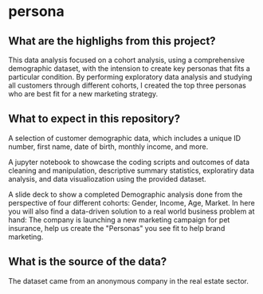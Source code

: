 # persona

## What are the highlighs from this project? 
This data analysis focused on a cohort analysis, using a comprehensive demographic dataset, with the intension to create key personas that fits a particular condition. By performing exploratory data analysis and studying all customers through different cohorts, I created the top three personas who are best fit for a new marketing strategy.   

## What to expect in this repository? 
A selection of customer demographic data, which includes a unique ID number, first name, date of birth, monthly income, and more.

A jupyter notebook to showcase the coding scripts and outcomes of data cleaning and manipulation, descriptive summary statistics, exploratiry data analysis, and data visualiozation using the provided dataset. 

A slide deck to show a completed Demographic analysis done from the perspective of four different cohorts: Gender, Income, Age, Market. In here you will also find a data-driven solution to a real world business problem at hand: The company is launching a new marketing campaign for pet insurance, help us create the "Personas" you see fit to help brand marketing. 

## What is the source of the data?
The dataset came from an anonymous company in the real estate sector.
